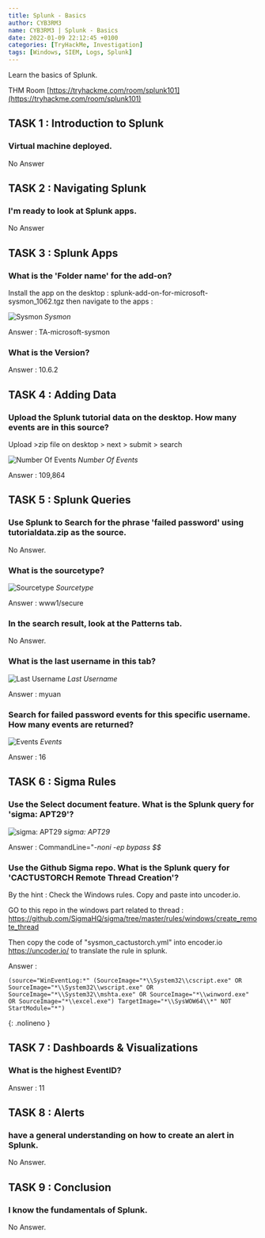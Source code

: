 ```yaml
---
title: Splunk - Basics
author: CYB3RM3
name: CYB3RM3 | Splunk - Basics
date: 2022-01-09 22:12:45 +0100
categories: [TryHackMe, Investigation]
tags: [Windows, SIEM, Logs, Splunk]
---
```


Learn the basics of Splunk.

THM Room [https://tryhackme.com/room/splunk101](https://tryhackme.com/room/splunk101)


## TASK 1 : Introduction to Splunk
### Virtual machine deployed.
No Answer

## TASK 2 : Navigating Splunk
### I'm ready to look at Splunk apps. 
No Answer

## TASK 3 : Splunk Apps
### What is the 'Folder name' for the add-on? 
Install the app on the desktop : splunk-add-on-for-microsoft-sysmon_1062.tgz then navigate to the apps :

![Sysmon](/images/thm/splunk101/splunk101_1.png)
_Sysmon_

Answer : TA-microsoft-sysmon

### What is the Version?
Answer : 10.6.2

## TASK 4 : Adding Data
### Upload the Splunk tutorial data on the desktop. How many events are in this source?
Upload >zip file on desktop > next > submit > search

![Number Of Events](/images/thm/splunk101/splunk101_2.png)
_Number Of Events_

Answer : 109,864

## TASK 5 : Splunk Queries



### Use Splunk to Search for the phrase 'failed password' using tutorialdata.zip as the source. 

No Answer.

### What is the sourcetype?

![Sourcetype](/images/thm/splunk101/splunk101_3.png)
_Sourcetype_

Answer : www1/secure

### In the search result, look at the Patterns tab.
No Answer.

### What is the last username in this tab?

![Last Username](/images/thm/splunk101/splunk101_4.png)
_Last Username_

Answer : myuan

### Search for failed password events for this specific username. How many events are returned?

![Events](/images/thm/splunk101/splunk101_5.png)
_Events_

Answer : 16

## TASK 6 : Sigma Rules
### Use the Select document feature. What is the Splunk query for 'sigma: APT29'? 

![sigma: APT29](/images/thm/splunk101/splunk101_6.png)
_sigma: APT29_

Answer : CommandLine="*-noni -ep bypass $$*

### Use the Github Sigma repo. What is the Splunk query for 'CACTUSTORCH Remote Thread Creation'?
By the hint : Check the Windows rules. Copy and paste into uncoder.io.

GO to this repo in the windows part related to thread : <https://github.com/SigmaHQ/sigma/tree/master/rules/windows/create_remote_thread>

Then copy the code of "sysmon_cactustorch.yml" into encoder.io <https://uncoder.io/> to translate the rule in splunk.

Answer : 

```console
(source="WinEventLog:*" (SourceImage="*\\System32\\cscript.exe" OR SourceImage="*\\System32\\wscript.exe" OR SourceImage="*\\System32\\mshta.exe" OR SourceImage="*\\winword.exe" OR SourceImage="*\\excel.exe") TargetImage="*\\SysWOW64\\*" NOT StartModule="*")
```
{: .nolineno }

## TASK 7 : Dashboards & Visualizations
### What is the highest EventID?
Answer : 11

## TASK 8 : Alerts
### have a general understanding on how to create an alert in Splunk. 
No Answer.

## TASK 9 : Conclusion
### I know the fundamentals of Splunk. 
No Answer.
